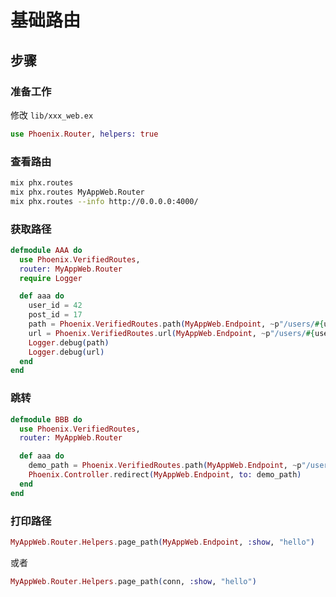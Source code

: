 # 基础路由

## 步骤

### 准备工作

修改 `lib/xxx_web.ex`

```elixir
use Phoenix.Router, helpers: true
```

### 查看路由

```sh
mix phx.routes
mix phx.routes MyAppWeb.Router
mix phx.routes --info http://0.0.0.0:4000/
```

### 获取路径

```elixir
defmodule AAA do
  use Phoenix.VerifiedRoutes,
  router: MyAppWeb.Router
  require Logger

  def aaa do
    user_id = 42
    post_id = 17
    path = Phoenix.VerifiedRoutes.path(MyAppWeb.Endpoint, ~p"/users/#{user_id}/#{post_id}")
    url = Phoenix.VerifiedRoutes.url(MyAppWeb.Endpoint, ~p"/users/#{user_id}/#{post_id}")
    Logger.debug(path)
    Logger.debug(url)
  end
end
```

### 跳转

```elixir
defmodule BBB do
  use Phoenix.VerifiedRoutes,
  router: MyAppWeb.Router

  def aaa do
    demo_path = Phoenix.VerifiedRoutes.path(MyAppWeb.Endpoint, ~p"/users/top")
    Phoenix.Controller.redirect(MyAppWeb.Endpoint, to: demo_path)
  end
end
```

### 打印路径

```elixir
MyAppWeb.Router.Helpers.page_path(MyAppWeb.Endpoint, :show, "hello")
```

或者

```elixir
MyAppWeb.Router.Helpers.page_path(conn, :show, "hello")
```
